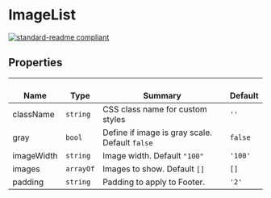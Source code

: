 # ImageList
  [![standard-readme compliant](https://img.shields.io/badge/standard--readme-OK-green.svg?style=flat-square)](https://github.com/RichardLitt/standard-readme)
  

  ## Properties
  | </br>Name | </br>Type | </br>Summary | </br>Default | 
| ---- | ---- | ---- | ---- |
| className | `string` | CSS class name for custom styles | `''` |
| gray | `bool` | Define if image is gray scale. Default `false` | `false` |
| imageWidth | `string` | Image width. Default `"100"` | `'100'` |
| images | `arrayOf` | Images to show. Default `[]` | `[]` |
| padding | `string` | Padding to apply to Footer. | `'2'` |